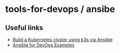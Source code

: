 # tools-for-devops  / ansibe

## Useful links

* [Build a Kubernetes cluster using k3s via Ansible](https://github.com/geerlingguy/k3s-ansible)
* [Ansible for DevOps Examples](https://github.com/geerlingguy/ansible-for-devops)
